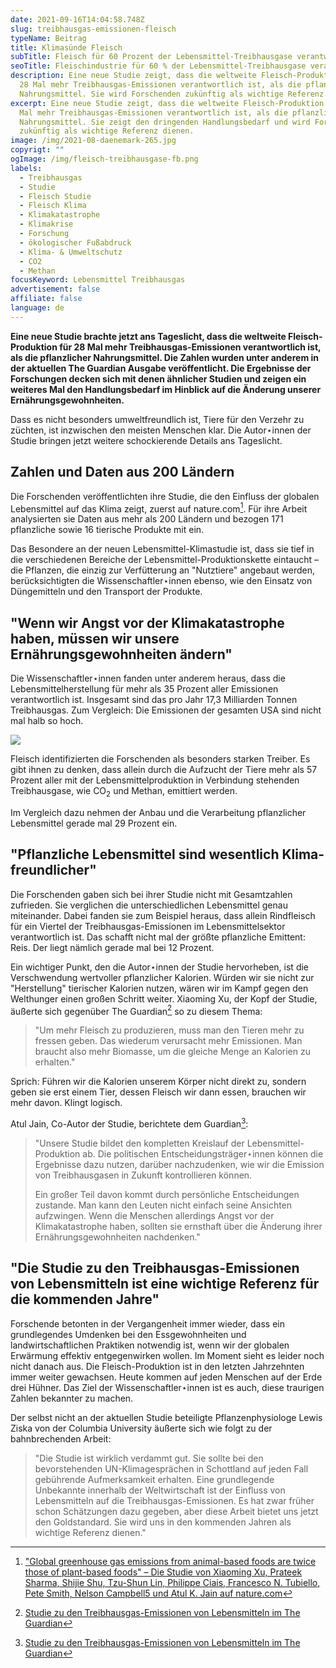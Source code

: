 ```yaml
---
date: 2021-09-16T14:04:58.748Z
slug: treibhausgas-emissionen-fleisch
typeName: Beitrag
title: Klimasünde Fleisch
subTitle: Fleisch für 60 Prozent der Lebensmittel-Treibhausgase verantwortlich
seoTitle: Fleischindustrie für 60 % der Lebensmittel-Treibhausgase verantwortlich
description: Eine neue Studie zeigt, dass die weltweite Fleisch-Produktion für
  28 Mal mehr Treibhausgas-Emissionen verantwortlich ist, als die pflanzlicher
  Nahrungsmittel. Sie wird Forschenden zukünftig als wichtige Referenz dienen.
excerpt: Eine neue Studie zeigt, dass die weltweite Fleisch-Produktion für 28
  Mal mehr Treibhausgas-Emissionen verantwortlich ist, als die pflanzlicher
  Nahrungsmittel. Sie zeigt den dringenden Handlungsbedarf und wird Forschenden
  zukünftig als wichtige Referenz dienen.
image: /img/2021-08-daenemark-265.jpg
copyrigt: ""
ogImage: /img/fleisch-treibhausgase-fb.png
labels:
  - Treibhausgas
  - Studie
  - Fleisch Studie
  - Fleisch Klima
  - Klimakatastrophe
  - Klimakrise
  - Forschung
  - ökologischer Fußabdruck
  - Klima- & Umweltschutz
  - CO2
  - Methan
focusKeyword: Lebensmittel Treibhausgas
advertisement: false
affiliate: false
language: de
---
```

**Eine neue Studie brachte jetzt ans Tageslicht, dass die weltweite Fleisch-Produktion für 28 Mal mehr Treibhausgas-Emissionen verantwortlich ist, als die pflanzlicher Nahrungsmittel. Die Zahlen wurden unter anderem in der aktuellen The Guardian Ausgabe veröffentlicht. Die Ergebnisse der Forschungen decken sich mit denen ähnlicher Studien und zeigen ein weiteres Mal den Handlungsbedarf im Hinblick auf die Änderung unserer Ernährungsgewohnheiten.**

Dass es nicht besonders umweltfreundlich ist, Tiere für den Verzehr zu züchten, ist inzwischen den meisten Menschen klar. Die Autor⋆innen der Studie bringen jetzt weitere schockierende Details ans Tageslicht.

## Zahlen und Daten aus 200 Ländern

Die Forschenden veröffentlichten ihre Studie, die den Einfluss der globalen Lebensmittel auf das Klima zeigt, zuerst auf nature.com[^2]. Für ihre Arbeit analysierten sie Daten aus mehr als 200 Ländern und bezogen 171 pflanzliche sowie 16 tierische Produkte mit ein.

Das Besondere an der neuen Lebensmittel-Klimastudie ist, dass sie tief in die verschiedenen Bereiche der Lebensmittel-Produktionskette eintaucht – die Pflanzen, die einzig zur Verfütterung an "Nutztiere" angebaut werden, berücksichtigten die Wissenschaftler⋆innen ebenso, wie den Einsatz von Düngemitteln und den Transport der Produkte.

## "Wenn wir Angst vor der Klimakatastrophe haben, müssen wir unsere Ernährungsgewohnheiten ändern"

Die Wissenschaftler⋆innen fanden unter anderem heraus, dass die Lebensmittelherstellung für mehr als 35 Prozent aller Emissionen verantwortlich ist. Insgesamt sind das pro Jahr 17,3 Milliarden Tonnen Treibhausgas. Zum Vergleich: Die Emissionen der gesamten USA sind nicht mal halb so hoch.

![](/img/2021-08-daenemark-243.jpg)

Fleisch identifizierten die Forschenden als besonders starken Treiber. Es gibt ihnen zu denken, dass allein durch die Aufzucht der Tiere mehr als 57 Prozent aller mit der Lebensmittelproduktion in Verbindung stehenden Treibhausgase, wie CO<sub>2</sub> und Methan, emittiert werden.

Im Vergleich dazu nehmen der Anbau und die Verarbeitung pflanzlicher Lebensmittel gerade mal 29 Prozent ein.

## "Pflanzliche Lebensmittel sind wesentlich Klima-freundlicher"

Die Forschenden gaben sich bei ihrer Studie nicht mit Gesamtzahlen zufrieden. Sie verglichen die unterschiedlichen Lebensmittel genau miteinander. Dabei fanden sie zum Beispiel heraus, dass allein Rindfleisch für ein Viertel der Treibhausgas-Emissionen im Lebensmittelsektor verantwortlich ist. Das schafft nicht mal der größte pflanzliche Emittent: Reis. Der liegt nämlich gerade mal bei 12 Prozent.

Ein wichtiger Punkt, den die Autor⋆innen der Studie hervorheben, ist die Verschwendung wertvoller pflanzlicher Kalorien. Würden wir sie nicht zur "Herstellung" tierischer Kalorien nutzen, wären wir im Kampf gegen den Welthunger einen großen Schritt weiter. Xiaoming Xu, der Kopf der Studie, äußerte sich gegenüber The Guardian[^1] so zu diesem Thema:

> "Um mehr Fleisch zu produzieren, muss man den Tieren mehr zu fressen geben. Das wiederum verursacht mehr Emissionen. Man braucht also mehr Biomasse, um die gleiche Menge an Kalorien zu erhalten."

Sprich: Führen wir die Kalorien unserem Körper nicht direkt zu, sondern geben sie erst einem Tier, dessen Fleisch wir dann essen, brauchen wir mehr davon. Klingt logisch.

Atul Jain, Co-Autor der Studie, berichtete dem Guardian[^1]:

> "Unsere Studie bildet den kompletten Kreislauf der Lebensmittel-Produktion ab. Die politischen Entscheidungsträger⋆innen können die Ergebnisse dazu nutzen, darüber nachzudenken, wie wir die Emission von Treibhausgasen in Zukunft kontrollieren können.
>
> Ein großer Teil davon kommt durch persönliche Entscheidungen zustande. Man kann den Leuten nicht einfach seine Ansichten aufzwingen. Wenn die Menschen allerdings Angst vor der Klimakatastrophe haben, sollten sie ernsthaft über die Änderung ihrer Ernährungsgewohnheiten nachdenken."

## "Die Studie zu den Treibhausgas-Emissionen von Lebensmitteln ist eine wichtige Referenz für die kommenden Jahre"

Forschende betonten in der Vergangenheit immer wieder, dass ein grundlegendes Umdenken bei den Essgewohnheiten und landwirtschaftlichen Praktiken notwendig ist, wenn wir der globalen Erwärmung effektiv entgegenwirken wollen. Im Moment sieht es leider noch nicht danach aus. Die Fleisch-Produktion ist in den letzten Jahrzehnten immer weiter gewachsen. Heute kommen auf jeden Menschen auf der Erde drei Hühner. Das Ziel der Wissenschaftler⋆innen ist es auch, diese traurigen Zahlen bekannter zu machen.

Der selbst nicht an der aktuellen Studie beteiligte Pflanzenphysiologe Lewis Ziska von der Columbia University äußerte sich wie folgt zu der bahnbrechenden Arbeit:

> "Die Studie ist wirklich verdammt gut. Sie sollte bei den bevorstehenden UN-Klimagesprächen in Schottland auf jeden Fall gebührende Aufmerksamkeit erhalten. Eine grundlegende Unbekannte innerhalb der Weltwirtschaft ist der Einfluss von Lebensmitteln auf die Treibhausgas-Emissionen. Es hat zwar früher schon Schätzungen dazu gegeben, aber diese Arbeit bietet uns jetzt den Goldstandard. Sie wird uns in den kommenden Jahren als wichtige Referenz dienen."

[^1]: [Studie zu den Treibhausgas-Emissionen von Lebensmitteln im The Guardian](https://www.theguardian.com/environment/2021/sep/13/meat-greenhouses-gases-food-production-study)

[^2]: ["Global greenhouse gas emissions from animal-based foods are twice those of plant-based foods" – Die Studie von Xiaoming Xu, Prateek Sharma, Shijie Shu, Tzu-Shun Lin, Philippe Ciais, Francesco N. Tubiello, Pete Smith, Nelson Campbell5 und Atul K. Jain auf nature.com](https://www.nature.com/articles/s43016-021-00358-x.epdf)